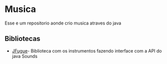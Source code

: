 # Musica

  Esse e um repositorio aonde crio  musica atraves do java
  
## Bibliotecas

*  [JFugue](http://www.jfugue.org/)- Biblioteca com os instrumentos fazendo interface com a API do java Sounds

  